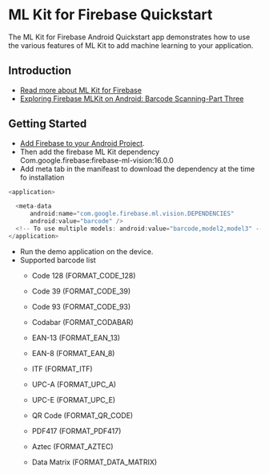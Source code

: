 ML Kit for Firebase Quickstart
==============================

The ML Kit for Firebase Android Quickstart app demonstrates how to use the
various features of ML Kit to add machine learning to your application.

Introduction
------------

- [Read more about ML Kit for Firebase](https://firebase.google.com/docs/ml-kit/)
- [Exploring Firebase MLKit on Android: Barcode Scanning-Part Three](https://medium.com/google-developer-experts/exploring-firebase-mlkit-on-android-barcode-scanning-part-three-cc6f5921a108)

Getting Started
---------------

- [Add Firebase to your Android Project](https://firebase.google.com/docs/android/setup).
- Then add the firebase ML Kit dependency 
  Com.google.firebase:firebase-ml-vision:16.0.0
- Add meta tab in the manifeast to download the dependency at the time fo installation

```Java
<application>

  <meta-data
      android:name="com.google.firebase.ml.vision.DEPENDENCIES"
      android:value="barcode" />
  <!-- To use multiple models: android:value="barcode,model2,model3" -->
</application>

```
- Run the demo application on the device.
- Supported barcode list
  * Code 128 (FORMAT_CODE_128)

  * Code 39 (FORMAT_CODE_39)

  * Code 93 (FORMAT_CODE_93)

  * Codabar (FORMAT_CODABAR)

  * EAN-13 (FORMAT_EAN_13)

  * EAN-8 (FORMAT_EAN_8)

  * ITF (FORMAT_ITF)
 
  * UPC-A (FORMAT_UPC_A)

  * UPC-E (FORMAT_UPC_E)

  * QR Code (FORMAT_QR_CODE)

  * PDF417 (FORMAT_PDF417)

  * Aztec (FORMAT_AZTEC)

  * Data Matrix (FORMAT_DATA_MATRIX)




